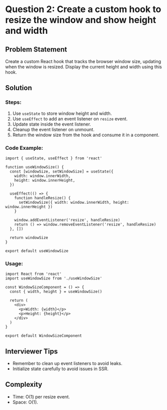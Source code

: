 # Question 2: Create a custom hook to resize the window and show height and width

## Problem Statement

Create a custom React hook that tracks the browser window size, updating when the window is resized. Display the current height and width using this hook.

## Solution

### Steps:

1. Use `useState` to store window height and width.
2. Use `useEffect` to add an event listener on `resize` event.
3. Update state inside the event listener.
4. Cleanup the event listener on unmount.
5. Return the window size from the hook and consume it in a component.

### Code Example:

```tsx
import { useState, useEffect } from 'react'

function useWindowSize() {
  const [windowSize, setWindowSize] = useState({
    width: window.innerWidth,
    height: window.innerHeight,
  })

  useEffect(() => {
    function handleResize() {
      setWindowSize({ width: window.innerWidth, height: window.innerHeight })
    }

    window.addEventListener('resize', handleResize)
    return () => window.removeEventListener('resize', handleResize)
  }, [])

  return windowSize
}

export default useWindowSize
```

### Usage:

```tsx
import React from 'react'
import useWindowSize from './useWindowSize'

const WindowSizeComponent = () => {
  const { width, height } = useWindowSize()

  return (
    <div>
      <p>Width: {width}</p>
      <p>Height: {height}</p>
    </div>
  )
}

export default WindowSizeComponent
```

## Interviewer Tips

- Remember to clean up event listeners to avoid leaks.
- Initialize state carefully to avoid issues in SSR.

## Complexity

- Time: O(1) per resize event.
- Space: O(1).
